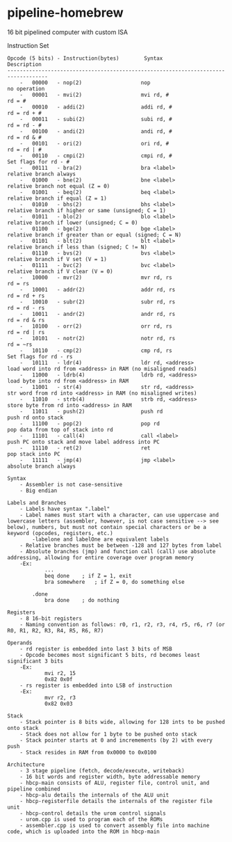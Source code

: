 # pipeline-homebrew
16 bit pipelined computer with custom ISA

Instruction Set

    Opcode (5 bits) - Instruction(bytes)        Syntax                     Description
    -----------------------------------------------------------------------------------
        -   00000   - nop(2)                   nop                         no operation
        -   00001   - mvi(2)                   mvi rd, #                   rd = #
        -   00010   - addi(2)                  addi rd, #                  rd = rd + #
        -   00011   - subi(2)                  subi rd, #                  rd = rd - #
        -   00100   - andi(2)                  andi rd, #                  rd = rd & #
        -   00101   - ori(2)                   ori rd, #                   rd = rd | #
        -   00110   - cmpi(2)                  cmpi rd, #                  Set flags for rd - #
        -   00111   - bra(2)                   bra <label>                 relative branch always
        -   01000   - bne(2)                   bne <label>                 relative branch not equal (Z = 0)
        -   01001   - beq(2)                   beq <label>                 relative branch if equal (Z = 1)
        -   01010   - bhs(2)                   bhs <label>                 relative branch if higher or same (unsigned; C = 1)
        -   01011   - blo(2)                   blo <label>                 relative branch if lower (unsigned; C = 0)
        -   01100   - bge(2)                   bge <label>                 relative branch if greater than or equal (signed; C = N)
        -   01101   - blt(2)                   blt <label>                 relative branch if less than (signed; C != N)
        -   01110   - bvs(2)                   bvs <label>                 relative branch if V set (V = 1)
        -   01111   - bvc(2)                   bvc <label>                 relative branch if V clear (V = 0)
        -   10000   - mvr(2)                   mvr rd, rs                  rd = rs
        -   10001   - addr(2)                  addr rd, rs                 rd = rd + rs
        -   10010   - subr(2)                  subr rd, rs                 rd = rd - rs
        -   10011   - andr(2)                  andr rd, rs                 rd = rd & rs
        -   10100   - orr(2)                   orr rd, rs                  rd = rd | rs
        -   10101   - notr(2)                  notr rd, rs                 rd = ~rs
        -   10110   - cmp(2)                   cmp rd, rs                  Set flags for rd - rs
        -   10111   - ldr(4)                   ldr rd, <address>           load word into rd from <address> in RAM (no misaligned reads)
        -   11000   - ldrb(4)                  ldrb rd, <address>          load byte into rd from <address> in RAM
        -   11001   - str(4)                   str rd, <address>           str word from rd into <address> in RAM (no misaligned writes)
        -   11010   - strb(4)                  strb rd, <address>          store byte from rd into <address> in RAM
        -   11011   - push(2)                  push rd                     push rd onto stack
        -   11100   - pop(2)                   pop rd                      pop data from top of stack into rd
        -   11101   - call(4)                  call <label>                push PC onto stack and move label address into PC
        -   11110   - ret(2)                   ret                         pop stack into PC
        -   11111   - jmp(4)                   jmp <label>                 absolute branch always

    Syntax
        - Assembler is not case-sensitive
        - Big endian

    Labels and Branches
        - Labels have syntax ".label"
        - Label names must start with a character, can use uppercase and lowercase letters (assembler, however, is not case sensitive --> see below), numbers, but must not contain special characters or be a keyword (opcodes, registers, etc.)
            -labelone and labelOne are equivalent labels
        - Relative branches must be between -128 and 127 bytes from label
        - Absolute branches (jmp) and function call (call) use absolute addressing, allowing for entire coverage over program memory
        -Ex:
                ...
                beq done    ; if Z = 1, exit
                bra somewhere   ; if Z = 0, do something else

            .done
                bra done    ; do nothing

    Registers
        - 8 16-bit registers
        - Naming convention as follows: r0, r1, r2, r3, r4, r5, r6, r7 (or R0, R1, R2, R3, R4, R5, R6, R7)

    Operands
        - rd register is embedded into last 3 bits of MSB
        - Opcode becomes most significant 5 bits, rd becomes least significant 3 bits
        -Ex:
                mvi r2, 15
                0x82 0x0f
        - rs register is embedded into LSB of instruction
        -Ex:
                mvr r2, r3
                0x82 0x03

    Stack
        - Stack pointer is 8 bits wide, allowing for 128 ints to be pushed onto stack
        - Stack does not allow for 1 byte to be pushed onto stack
        - Stack pointer starts at 0 and incremements (by 2) with every push
        - Stack resides in RAM from 0x0000 to 0x0100

    Architecture
        - 3 stage pipeline (fetch, decode/execute, writeback)
        - 16 bit words and register width, byte addressable memory
        - hbcp-main consists of ALU, register file, control unit, and pipeline combined
        - hbcp-alu details the internals of the ALU unit
        - hbcp-registerfile details the internals of the register file unit
        - hbcp-control details the urom control signals
        - urom.cpp is used to program each of the ROMs
        - assembler.cpp is used to convert assembly file into machine code, which is uploaded into the ROM in hbcp-main


